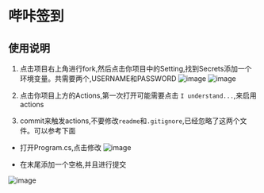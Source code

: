 # 哔咔签到
## 使用说明

1. 点击项目右上角进行fork,然后点击你项目中的Setting,找到Secrets添加一个环境变量。共需要两个,USERNAME和PASSWORD
![image](https://github.com/FirmianaMarsili/picacomic-Punch/blob/main/asset/1.png)
![image](https://github.com/FirmianaMarsili/picacomic-Punch/blob/main/asset/2.png)


2. 点击你项目上方的Actions,第一次打开可能需要点击 `I understand...`,来启用actions

3. commit来触发actions,不要修改`readme`和`.gitignore`,已经忽略了这两个文件。可以参考下面
- 打开Program.cs,点击修改
![image](https://github.com/FirmianaMarsili/picacomic-Punch/blob/main/asset/3.png)

- 在末尾添加一个空格,并且进行提交

![image](https://github.com/FirmianaMarsili/picacomic-Punch/blob/main/asset/4.png)



